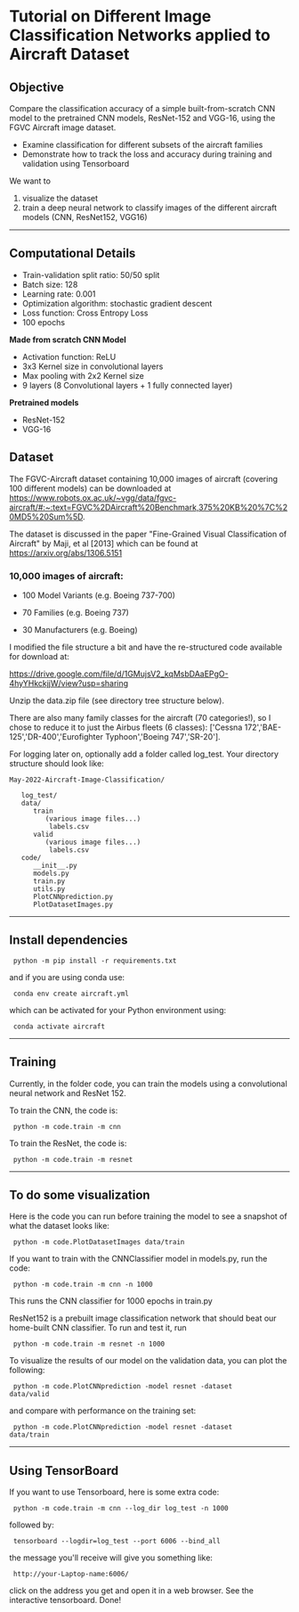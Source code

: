 # Tutorial on Different Image Classification Networks applied to Aircraft Dataset

## Objective

Compare the classification accuracy of a simple built-from-scratch CNN model to the pretrained CNN models, ResNet-152 and VGG-16, using the FGVC Aircraft image dataset. 

*  Examine classification for different subsets of the aircraft families
*  Demonstrate how to track the loss and accuracy during training and validation using Tensorboard

We want to 
1. visualize the dataset
2. train a deep neural network to classify images of the different aircraft models (CNN, ResNet152, VGG16)

---------------------------------------

## Computational Details

* Train-validation split ratio: 50/50 split
* Batch size: 128
* Learning rate: 0.001
* Optimization algorithm: stochastic gradient descent
* Loss function: Cross Entropy Loss
* 100 epochs

**Made from scratch CNN Model**
* Activation function: ReLU
* 3x3 Kernel size in convolutional layers
* Max pooling with 2x2 Kernel size
* 9 layers (8 Convolutional layers + 1 fully connected layer)

**Pretrained models**
* ResNet-152
* VGG-16

## Dataset

The FGVC-Aircraft dataset containing 10,000 images of aircraft (covering 100 different models) can be downloaded at 
https://www.robots.ox.ac.uk/~vgg/data/fgvc-aircraft/#:~:text=FGVC%2DAircraft%20Benchmark,375%20KB%20%7C%20MD5%20Sum%5D.

The dataset is discussed in the paper "Fine-Grained Visual Classification of Aircraft" by Maji, et al [2013] which can be found at https://arxiv.org/abs/1306.5151

### 10,000 images of aircraft:

* 100 Model Variants (e.g. Boeing 737-700) 

* 70 Families (e.g. Boeing 737) 

* 30 Manufacturers (e.g. Boeing)


I modified the file structure a bit and have the re-structured code available for download at:

https://drive.google.com/file/d/1GMujsV2_kqMsbDAaEPgO-4hyYHkckjjW/view?usp=sharing


Unzip the data.zip file (see directory tree structure below). 

There are also many family classes for the aircraft (70 categories!), so I chose to reduce it to just the Airbus fleets (6 classes): ['Cessna 172','BAE-125','DR-400','Eurofighter Typhoon','Boeing 747','SR-20'].

For logging later on, optionally add a folder called log_test. Your directory structure should look like:
```
May-2022-Aircraft-Image-Classification/

   log_test/
   data/
      train
         (various image files...)
          labels.csv
      valid
         (various image files...)
          labels.csv
   code/
      __init__.py
      models.py
      train.py
      utils.py
      PlotCNNprediction.py
      PlotDatasetImages.py
   ```
 ---------------------------------------------------------------------------------------
 
## Install dependencies

<code> python -m pip install -r requirements.txt </code>

and if you are using conda use:

<code> conda env create aircraft.yml </code>

which can be activated for your Python environment using: 

<code> conda activate aircraft </code>

--------------------------------------------------------------------------------------------------------
## Training

Currently, in the folder code, you can train the models using a convolutional neural network and ResNet 152.


To train the CNN, the code is: 

<code> python -m code.train -m cnn </code>

To train the ResNet, the code is: 

<code> python -m code.train -m resnet </code>

---------------------------------------------------------------------

## To do some visualization

Here is the code you can run before training the model to see a snapshot of what the dataset looks like:

<code> python -m code.PlotDatasetImages data/train  </code>

If you want to train with the CNNClassifier model in models.py, run the code:

<code> python -m code.train -m cnn -n 1000 </code> 

This runs the CNN classifier for 1000 epochs in train.py

ResNet152 is a prebuilt image classification network that should beat our home-built CNN classifier. To run and test it, run

<code> python -m code.train -m resnet -n 1000 </code> 

To visualize the results of our model on the validation data, you can plot the following:

<code> python -m code.PlotCNNprediction -model resnet -dataset data/valid </code>

and compare with performance on the training set:

<code> python -m code.PlotCNNprediction -model resnet -dataset data/train </code>


_____________________________________________________________________

## Using TensorBoard

If you want to use Tensorboard, here is some extra code:

<code> python -m code.train -m cnn --log_dir log_test -n 1000 </code>

followed by:

<code> tensorboard --logdir=log_test --port 6006 --bind_all  </code>
             
the message you'll receive will give you something like:

<code> http://your-Laptop-name:6006/ </code>

click on the address you get and open it in a web browser. See the interactive tensorboard. Done!


